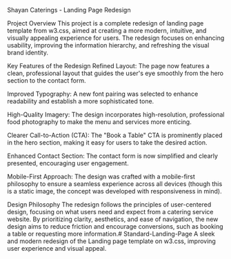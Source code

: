 Shayan Caterings - Landing Page Redesign

Project Overview
This project is a complete redesign of landing page template from w3.css, aimed at creating a more modern, intuitive, and visually appealing experience for users. The redesign focuses on enhancing usability, improving the information hierarchy, and refreshing the visual brand identity.

Key Features of the Redesign
Refined Layout: The page now features a clean, professional layout that guides the user's eye smoothly from the hero section to the contact form.

Improved Typography: A new font pairing was selected to enhance readability and establish a more sophisticated tone.

High-Quality Imagery: The design incorporates high-resolution, professional food photography to make the menu and services more enticing.

Clearer Call-to-Action (CTA): The "Book a Table" CTA is prominently placed in the hero section, making it easy for users to take the desired action.

Enhanced Contact Section: The contact form is now simplified and clearly presented, encouraging user engagement.

Mobile-First Approach: The design was crafted with a mobile-first philosophy to ensure a seamless experience across all devices (though this is a static image, the concept was developed with responsiveness in mind).

Design Philosophy
The redesign follows the principles of user-centered design, focusing on what users need and expect from a catering service website. By prioritizing clarity, aesthetics, and ease of navigation, the new design aims to reduce friction and encourage conversions, such as booking a table or requesting more information.# Standard-Landing-Page
A sleek and modern redesign of the Landing page template on w3.css, improving user experience and visual appeal.
